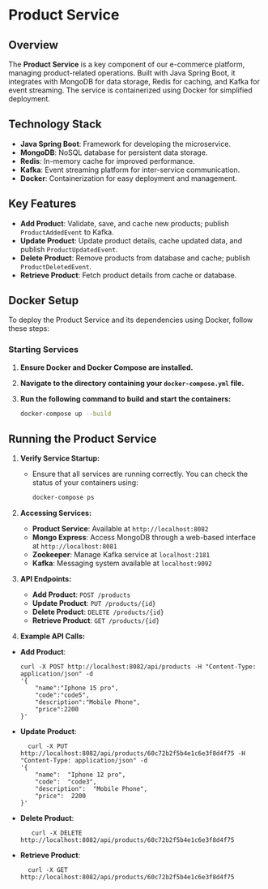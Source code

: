 
# Product Service

## Overview

The **Product Service** is a key component of our e-commerce platform, managing product-related operations. Built with Java Spring Boot, it integrates with MongoDB for data storage, Redis for caching, and Kafka for event streaming. The service is containerized using Docker for simplified deployment.

## Technology Stack

- **Java Spring Boot**: Framework for developing the microservice.
- **MongoDB**: NoSQL database for persistent data storage.
- **Redis**: In-memory cache for improved performance.
- **Kafka**: Event streaming platform for inter-service communication.
- **Docker**: Containerization for easy deployment and management.

## Key Features

- **Add Product**: Validate, save, and cache new products; publish `ProductAddedEvent` to Kafka.
- **Update Product**: Update product details, cache updated data, and publish `ProductUpdatedEvent`.
- **Delete Product**: Remove products from database and cache; publish `ProductDeletedEvent`.
- **Retrieve Product**: Fetch product details from cache or database.

## Docker Setup

To deploy the Product Service and its dependencies using Docker, follow these steps:

### Starting Services

1. **Ensure Docker and Docker Compose are installed.**
2. **Navigate to the directory containing your `docker-compose.yml` file.**
3. **Run the following command to build and start the containers:**

   ```bash
   docker-compose up --build


## Running the Product Service

1.  **Verify Service Startup:**
    
    -   Ensure that all services are running correctly. You can check the status of your containers using:
        
		   ```bash
		   docker-compose ps

2.  **Accessing Services:**

	-   **Product Service**: Available at `http://localhost:8082`
	-   **Mongo Express**: Access MongoDB through a web-based interface at `http://localhost:8081`
	-   **Zookeeper**: Manage Kafka service at `localhost:2181`
	-   **Kafka**: Messaging system available at `localhost:9092`


3.  **API Endpoints:**
	 -   **Add Product**: `POST /products`
	-   **Update Product**: `PUT /products/{id}`
	-   **Delete Product**: `DELETE /products/{id}`
	-   **Retrieve Product**: `GET /products/{id}`

4. **Example API Calls:**
-   **Add Product**:
	 
		curl -X POST http://localhost:8082/api/products -H "Content-Type: application/json" -d 
		'{
			"name":"Iphone 15 pro",
			"code":"code5",
			"description":"Mobile Phone",
			"price":2200
		}'

   
-   **Update Product**:
   
		  curl -X PUT http://localhost:8082/api/products/60c72b2f5b4e1c6e3f8d4f75 -H "Content-Type: application/json" -d
		'{
			"name":  "Iphone 12 pro",
			"code":  "code3",
			"description":  "Mobile Phone",
			"price":  2200
		}'

    
-   **Delete Product**:
    
		   curl -X DELETE http://localhost:8082/api/products/60c72b2f5b4e1c6e3f8d4f75

    
-   **Retrieve Product**:
    
		  curl -X GET http://localhost:8082/api/products/60c72b2f5b4e1c6e3f8d4f75
